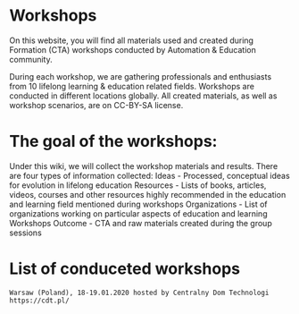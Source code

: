 # Workshops
On this website, you will find all materials used and created during Formation (CTA) workshops conducted by Automation & Education community.

During each workshop, we are gathering professionals and enthusiasts from 10 lifelong learning & education related fields. Workshops are conducted in different locations globally. All created materials, as well as workshop scenarios, are on CC-BY-SA license.

# The goal of the workshops:

Under this wiki, we will collect the workshop materials and results. There are four types of information collected:
  Ideas - Processed, conceptual ideas for evolution in lifelong education
  Resources - Lists of books, articles, videos, courses and other resources highly recommended in the education and learning     field mentioned during workshops
  Organizations - List of organizations working on particular aspects of education and learning
  Workshops Outcome - CTA and raw materials created during the group sessions  
  
 # List of conduceted workshops
    Warsaw (Poland), 18-19.01.2020 hosted by Centralny Dom Technologi https://cdt.pl/ 
